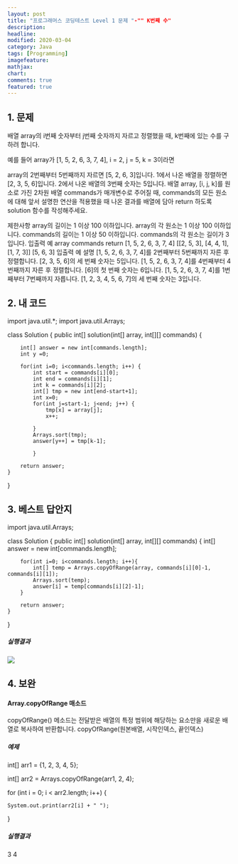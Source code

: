 ```yaml
---
layout: post
title: "프로그래머스 코딩테스트 Level 1 문제 "-"" K번째 수"
description:
headline:
modified: 2020-03-04
category: Java
tags: [Programming]
imagefeature:
mathjax:
chart:
comments: true
featured: true
---
```



## 1. 문제
배열 array의 i번째 숫자부터 j번째 숫자까지 자르고 정렬했을 때, k번째에 있는 수를 구하려 합니다.

예를 들어 array가 [1, 5, 2, 6, 3, 7, 4], i = 2, j = 5, k = 3이라면

array의 2번째부터 5번째까지 자르면 [5, 2, 6, 3]입니다.
1에서 나온 배열을 정렬하면 [2, 3, 5, 6]입니다.
2에서 나온 배열의 3번째 숫자는 5입니다.
배열 array, [i, j, k]를 원소로 가진 2차원 배열 commands가 매개변수로 주어질 때, commands의 모든 원소에 대해 앞서 설명한 연산을 적용했을 때 나온 결과를 배열에 담아 return 하도록 solution 함수를 작성해주세요.

제한사항
array의 길이는 1 이상 100 이하입니다.
array의 각 원소는 1 이상 100 이하입니다.
commands의 길이는 1 이상 50 이하입니다.
commands의 각 원소는 길이가 3입니다.
입출력 예
array	commands	return
[1, 5, 2, 6, 3, 7, 4]	[[2, 5, 3], [4, 4, 1], [1, 7, 3]]	[5, 6, 3]
입출력 예 설명
[1, 5, 2, 6, 3, 7, 4]를 2번째부터 5번째까지 자른 후 정렬합니다. [2, 3, 5, 6]의 세 번째 숫자는 5입니다.
[1, 5, 2, 6, 3, 7, 4]를 4번째부터 4번째까지 자른 후 정렬합니다. [6]의 첫 번째 숫자는 6입니다.
[1, 5, 2, 6, 3, 7, 4]를 1번째부터 7번째까지 자릅니다. [1, 2, 3, 4, 5, 6, 7]의 세 번째 숫자는 3입니다.


## 2. 내 코드 




import java.util.*;
import java.util.Arrays;

class Solution {
    public int[] solution(int[] array, int[][] commands) {

        int[] answer = new int[commands.length];
        int y =0;
     
        for(int i=0; i<commands.length; i++) {
            int start = commands[i][0];
            int end = commands[i][1];
            int k = commands[i][2];
            int[] tmp = new int[end-start+1]; 
            int x=0;
            for(int j=start-1; j<end; j++) {
                tmp[x] = array[j];
                x++;

            }
            Arrays.sort(tmp);
            answer[y++] = tmp[k-1];
        
            }
        
        return answer;
    }
}


## 3. 베스트 답안지





import java.util.Arrays;


class Solution {
    public int[] solution(int[] array, int[][] commands) {
        int[] answer = new int[commands.length];

        for(int i=0; i<commands.length; i++){
            int[] temp = Arrays.copyOfRange(array, commands[i][0]-1, commands[i][1]);
            Arrays.sort(temp);
            answer[i] = temp[commands[i][2]-1];
        }

        return answer;
    }
}





##### 실행결과
<img src="{{ site.url }}/images/Kpic1.jpg">  





## 4. 보완
#### Array.copyOfRange 매소드
copyOfRange() 메소드는 전달받은 배열의 특정 범위에 해당하는 요소만을 새로운 배열로 복사하여 반환합니다.
copyOfRange(원본배열, 시작인덱스, 끝인덱스)
##### 예제
int[] arr1 = {1, 2, 3, 4, 5};

int[] arr2 = Arrays.copyOfRange(arr1, 2, 4);

for (int i = 0; i < arr2.length; i++) {

    System.out.print(arr2[i] + " ");

}

##### 실행결과
3 4
